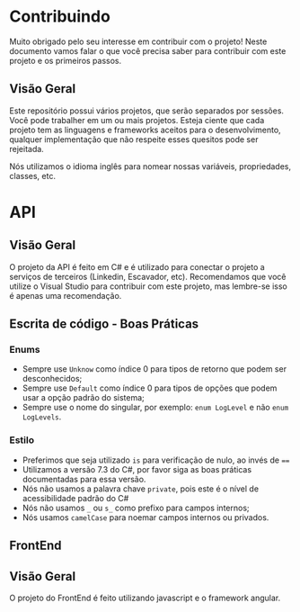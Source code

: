 # Contribuindo

Muito obrigado pelo seu interesse em contribuir com o projeto! Neste documento vamos falar o que você precisa saber para contribuir com este projeto e os primeiros passos.

## Visão Geral

Este repositório possui vários projetos, que serão separados por sessões. Você pode trabalher em um ou mais projetos. Esteja ciente que cada projeto tem as linguagens e frameworks aceitos para o desenvolvimento, qualquer implementação que não respeite esses quesitos pode ser rejeitada.

Nós utilizamos o idioma inglês para nomear nossas variáveis, propriedades, classes, etc.

# API

## Visão Geral

O projeto da API é feito em C# e é utilizado para conectar o projeto a serviços de terceiros (Linkedin, Escavador, etc). Recomendamos que você utilize o Visual Studio para contribuir com este projeto, mas lembre-se isso é apenas uma recomendação.

## Escrita de código - Boas Práticas

### Enums

- Sempre use `Unknow` como índice 0 para tipos de retorno que podem ser desconhecidos;
- Sempre use `Default` como índice 0 para tipos de opções que podem usar a opção padrão do sistema;
- Sempre use o nome do singular, por exemplo: `enum LogLevel` e não `enum LogLevels`.

### Estilo

- Preferimos que seja utilizado `is` para verificação de nulo, ao invés de `==`
- Utilizamos a versão 7.3 do C#, por favor siga as boas práticas documentadas para essa versão.
- Nós não usamos a palavra chave `private`, pois este é o nível de acessibilidade padrão do C#
- Nós não usamos `_` ou `s_` como prefixo para campos internos;
- Nós usamos `camelCase` para noemar campos internos ou privados.

## FrontEnd

## Visão Geral

O projeto do FrontEnd é feito utilizando javascript e o framework angular.